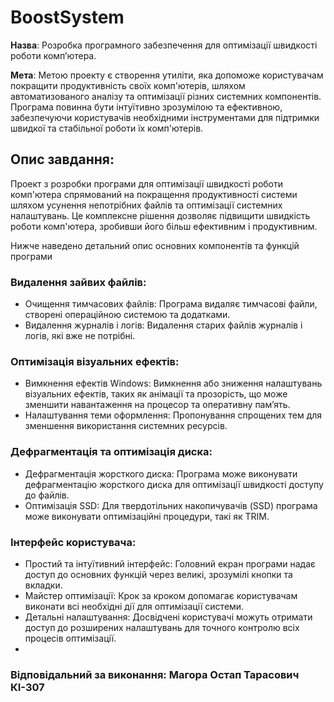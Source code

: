 # BoostSystem
**Назва**: Розробка програмного забезпечення для оптимізації швидкості роботи комп’ютера.

**Мета**: Метою проекту є створення утиліти, яка допоможе користувачам покращити продуктивність своїх комп'ютерів, шляхом автоматизованого аналізу та оптимізації різних системних компонентів. Програма повинна бути інтуїтивно зрозумілою та ефективною, забезпечуючи користувачів необхідними інструментами для підтримки швидкої та стабільної роботи їх комп'ютерів.

## Опис завдання:
Проект з розробки програми для оптимізації швидкості роботи комп'ютера спрямований на покращення продуктивності системи шляхом усунення непотрібних файлів та оптимізації системних налаштувань. Це комплексне рішення дозволяє підвищити швидкість роботи комп'ютера, зробивши його більш ефективним і продуктивним.

Нижче наведено детальний опис основних компонентів та функцій програми

### Видалення зайвих файлів:
- Очищення тимчасових файлів: Програма видаляє тимчасові файли, створені операційною системою та додатками.
- Видалення журналів і логів: Видалення старих файлів журналів і логів, які вже не потрібні.

### Оптимізація візуальних ефектів:
- Вимкнення ефектів Windows: Вимкнення або зниження налаштувань візуальних ефектів, таких як анімації та прозорість, що може зменшити навантаження на процесор та оперативну пам’ять.
- Налаштування теми оформлення: Пропонування спрощених тем для зменшення використання системних ресурсів.

### Дефрагментація та оптимізація диска:

- Дефрагментація жорсткого диска: Програма може виконувати дефрагментацію жорсткого диска для оптимізації швидкості доступу до файлів.
- Оптимізація SSD: Для твердотільних накопичувачів (SSD) програма може виконувати оптимізаційні процедури, такі як TRIM.

### Інтерфейс користувача:

- Простий та інтуїтивний інтерфейс: Головний екран програми надає доступ до основних функцій через великі, зрозумілі кнопки та вкладки.
- Майстер оптимізації: Крок за кроком допомагає користувачам виконати всі необхідні дії для оптимізації системи.
- Детальні налаштування: Досвідчені користувачі можуть отримати доступ до розширених налаштувань для точного контролю всіх процесів оптимізації.
- 
### Відповідальний за виконання: Магора Остап Тарасович КІ-307

